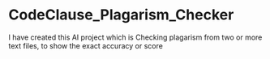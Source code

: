 # CodeClause_Plagarism_Checker
I have created this AI project which is Checking plagarism from two or more text files, to show the exact accuracy or score 
